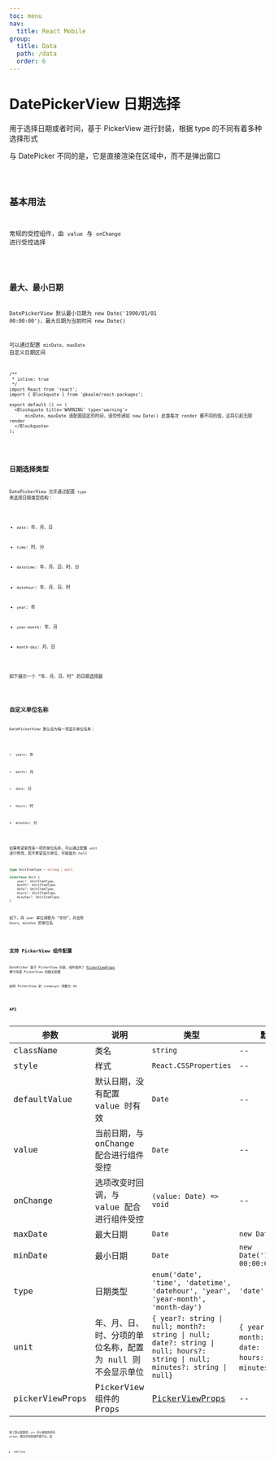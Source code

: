 ```yaml
---
toc: menu
nav:
  title: React Mobile
group:
  title: Data
  path: /data
  order: 6
---
```


# DatePickerView 日期选择

用于选择日期或者时间，基于 PickerView 进行封装，根据 type 的不同有着多种选择形式

与 DatePicker 不同的是，它是直接渲染在区域中，而不是弹出窗口

<code src='./demos' phone />

## 基本用法

常规的受控组件，由 `value` 与 `onChange` 进行受控选择

<code src='./demos/demo-basic' />

## 最大、最小日期

DatePickerView 默认最小日期为 new Date('1900/01/01 00:00:00')，最大日期为当前时间 new Date()

可以通过配置 `minDate`、`maxDate` 自定义日期区间

```tsx
/**
 * inline: true
 */
import React from 'react';
import { Blockquote } from '@kealm/react-packages';

export default () => (
  <Blockquote title='WARNING' type='warning'>
      minDate、maxDate 请配置固定的时间，请勿传递如 new Date() 此类每次 render 都不同的值，这将引起无限 render
  </Blockquote>
);
```

<code src='./demos/demo-clamp' />

## 日期选择类型

DatePickerView 允许通过配置 `type` 来选择日期类型结构：

- `date`: 年、月、日

- `time`: 时、分

- `datetime`: 年、月、日、时、分

- `datehour`: 年、月、日、时

- `year`: 年

- `year-month`: 年、月

- `month-day`: 月、日

如下展示一个 “年、月、日、时” 的日期选择器

<code src='./demos/demo-type' />

## 自定义单位名称

DatePickerView 默认会为每一项显示单位名称：

- `years`: 年

- `month`: 月

- `date`: 日

- `hours`: 时

- `minutes`: 分

如果希望更改某一项的单位名称，可以通过配置 `unit` 进行修改，若不希望显示单位，可赋值为 null

```ts | pure
type UnitItemType = string | null;

interface Unit {
    year?: UnitItemType;
    month?: UnitItemType;
    date?: UnitItemType;
    hours?: UnitItemType;
    minutes?: UnitItemType;
}
```

如下，将 `year` 单位调整为 “年份”，并去除 `hours`、`minutes` 的单位名

<code src='./demos/demo-unit' />

## 支持 PickerView 组件配置

DatePicker 基于 PickerView 封装，组件提供了 [PickerViewProps](/react-components/data/picker-view#api) 便于传递 PickerView 的相关配置

如将 PickerView 的 `itemHeight` 调整为 44

<code src='./demos/demo-picker-view' />

## API

| 参数 | 说明               | 类型         | 默认值 |
|------|--------------------|--------------|--------|
| className    | 类名                                         | `string`                                                     | --     |
| style        | 样式                                         | `React.CSSProperties`                                        | --     |
| defaultValue    | 默认日期，没有配置 value 时有效                            | `Date`                                                       | --                                                           |
| value           | 当前日期，与 onChange 配合进行组件受控                     | `Date`                                                       | --                                                           |
| onChange        | 选项改变时回调，与 value 配合进行组件受控                  | `(value: Date) => void`                                      | --                                                           |
| maxDate         | 最大日期                                                   | `Date`                                                       | `new Date()`                                                 |
| minDate         | 最小日期                                                   | `Date`                                                       | `new Date('1900/01/01 00:00:00')`                            |
| type            | 日期类型                                                   | `enum('date', 'time', 'datetime', 'datehour', 'year', 'year-month', 'month-day')` | `'date'`                                                     |
| unit            | 年、月、日、时、分项的单位名称，配置为 null 则不会显示单位 | `{ year?: string \| null; month?: string \| null; date?: string \| null; hours?: string \| null; minutes?: string \| null}` | `{ year: '年', month: '月', date: '日', hours: '时', minutes: '分' }` |
| pickerViewProps | PickerView 组件的 Props                                    | [PickerViewProps](/react-components/data/picker-view#api)    | --                                                           |

除了默认配置项，`div` 可以接收的所有 props，都会作用到组件根节点，如

- onClick